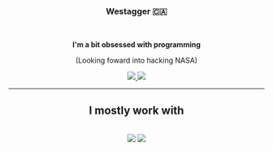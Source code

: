   <h3 align="center">Westagger 🇨🇦</h3>
  <br/>
  <div align="center">

   **I'm a bit obsessed with programming**

   (Looking foward into hacking NASA)

   </div>
  <div align="center"> 
    <a href="https://steamcommunity.com/id/Westagger/">
      <img src="https://img.shields.io/badge/Steam-000000?style=for-the-badge&logo=steam&logoColor=white" />
    </a>
    <a href="https://discord.com/users/759201612236718081" target="_blank">
       <img src="https://img.shields.io/badge/Discord-5865F2?style=for-the-badge&logo=discord&logoColor=white" target="_blank" />
    </a>
  </div>

   <hr/>

  <h2 align="center">I mostly work with</h2>
  <br/>
  <div align="center">
      <img src="https://skillicons.dev/icons?i=html,css,js,lua,python" />
      <img src="https://skillicons.dev/icons?i=github,vercel,sublime" />
  </div>
  </div>
